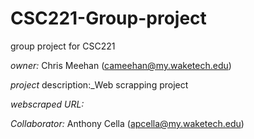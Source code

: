 # CSC221-Group-project
group project for CSC221

_owner:_ Chris Meehan (cameehan@my.waketech.edu)

_project_ description:_Web scrapping project

_webscraped URL:_ 

_Collaborator:_ Anthony Cella (apcella@my.waketech.edu) 
